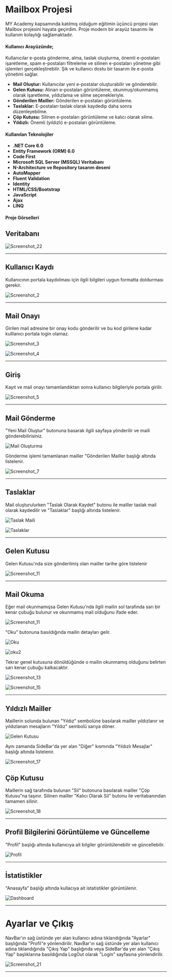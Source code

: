 # Mailbox Projesi
MY Academy kapsamında katılmış olduğum eğitimin üçüncü projesi olan Mailbox projesini hayata geçirdim.
Proje modern bir arayüz tasarımı ile kullanım kolaylığı sağlamaktadır.

#### Kullanıcı Arayüzünde;
Kullanıcılar e-posta gönderme, alma, taslak oluşturma, önemli e-postaları işaretleme, spam e-postaları filtreleme ve silinen e-postaları yönetme gibi işlemleri gerçekleştirebilir.
Şık ve kullanıcı dostu bir tasarım ile e-posta yönetimi sağlar.
- **Mail Oluştur:** Kullanıcılar yeni e-postalar oluşturabilir ve gönderebilir.
- **Gelen Kutusu:** Alınan e-postaları görüntüleme, okunmuş/okunmamış olarak işaretleme, yıldızlama ve silme seçenekleriyle.
- **Gönderilen Mailler:** Gönderilen e-postaları görüntüleme.
- **Taslaklar:** E-postaları taslak olarak kaydedip daha sonra düzenleyebilme.
- **Çöp Kutusu:** Silinen e-postaları görüntüleme ve kalıcı olarak silme.
- **Yıldızlı:** Önemli (yıldızlı) e-postaları görüntüleme.

#### Kullanılan Teknolojiler
- **.NET Core 6.0**
- **Entity Framework (ORM) 6.0**
- **Code First**
- **Microsoft SQL Server (MSSQL) Veritabanı**
- **N-Architecture ve Repository tasarım deseni**
- **AutoMapper**
- **Fluent Validation**
- **Identity**
- **HTML/CSS/Bootstrap**
- **JavaScript**
- **Ajax**
- **LINQ**

#### Proje Görselleri

## Veritabanı

![Screenshot_22](https://github.com/user-attachments/assets/366d63f8-550a-4df8-bc31-f404fc804f60)

******************************************

## Kullanıcı Kaydı 
Kullanıcının portala kaydolması için ilgili bilgileri uygun formatta doldurması gerekir.

![Screenshot_2](https://github.com/user-attachments/assets/e8af389e-77cb-440f-98f2-5baf4ac75636)

******************************************

## Mail Onayı 
Girilen mail adresine bir onay kodu gönderilir ve bu kod girilene kadar kulllanıcı portala login olamaz.

![Screenshot_3](https://github.com/user-attachments/assets/9c0a740a-c07c-4c7e-ba73-4d85a6aa7fb9)

![Screenshot_4](https://github.com/user-attachments/assets/4040f81f-46aa-4f21-bf4e-d62fd0fbdf18)

******************************************

## Giriş
Kayıt ve mail onayı tamamlandıktan sonra kullanıcı bilgileriyle portala girilir.

![Screenshot_5](https://github.com/user-attachments/assets/1d75503c-f1dd-41e4-a0cb-554d2f3ed774)

******************************************

## Mail Gönderme 
"Yeni Mail Oluştur" butonuna basarak ilgili sayfaya yönderilir ve maili gönderebilirisiniz.

![Mail Oluşturma](https://github.com/user-attachments/assets/baacb9cc-c199-48c7-b3d5-6f6bc7932004)

Gönderme işlemi tamamlanan mailler "Gönderilen Mailler başlığı altında listelenir.

![Screenshot_7](https://github.com/user-attachments/assets/b9a63705-a5d8-40d5-b304-395b62889421)

******************************************

## Taslaklar
Mail oluşturulurken "Taslak Olarak Kaydet" butonu ile mailler taslak mail olarak kaydedilir ve "Taslaklar" başlığı altında listelenir.

![Taslak Maili](https://github.com/user-attachments/assets/65c571ae-be0a-4c16-9ad1-5b7a7846d9ea)

![Taslaklar](https://github.com/user-attachments/assets/10c4d9e6-a30b-4e4d-80d7-a6b886f4bf00)

******************************************

## Gelen Kutusu 
Gelen Kutusu'nda size gönderilmiş olan mailler tarihe göre listelenir

![Screenshot_11](https://github.com/user-attachments/assets/b0410a23-c022-438b-9f2c-8d1b5b9f54e6)

******************************************

## Mail Okuma
Eğer mail okunmamışsa Gelen Kutusu'nda ilgili mailin sol tarafında sarı bir kenar çubuğu bulunur ve okunmamış mail olduğunu ifade eder.

![Screenshot_11](https://github.com/user-attachments/assets/9b04ac14-9581-4112-b4cc-9ee72c022398)

"Oku" butonuna basıldığında mailin detayları gelir.

![Oku](https://github.com/user-attachments/assets/4650c0b9-3d91-4968-aae1-b7726129368d)

![oku2](https://github.com/user-attachments/assets/713adb50-df28-409c-b9dc-f7f9bd235344)

Tekrar genel kutusuna dönüldüğünde o mailin okunmamış olduğunu belirten sarı kenar çubuğu kalkacaktır.

![Screenshot_13](https://github.com/user-attachments/assets/7c08b119-b359-4317-8b2d-95fd339cff0d)

![Screenshot_15](https://github.com/user-attachments/assets/22cbb23a-fd61-4ffa-bb6e-ab3797c3a827)

******************************************

## Yıldızlı Mailler
Maillerin solunda bulunan "Yıldız" sembolüne basılarak mailler yıldızlanır ve yıldızlanan mesajların "Yıldız" sembolü sarıya döner.

![Gelen Kutusu](https://github.com/user-attachments/assets/04a88c8d-37dd-4cf3-95d8-0f6e8c654a0f)

Aynı zamanda SideBar'da yer alan "Diğer" kısmında "Yıldızlı Mesajlar" başlığı altında listelenir.

![Screenshot_17](https://github.com/user-attachments/assets/236187d0-a3ec-427b-8a19-7fecca17c3bc)

## Çöp Kutusu
Maillerin sağ tarafında bulunan "Sil" butonuna basılarak mailler "Çöp Kutusu"na taşınır. Silinen mailler "Kalıcı Olarak Sil" butonu ile veritabanından tamamen silinir.

![Screenshot_18](https://github.com/user-attachments/assets/dd088d1e-4272-49fa-bf34-76bc6cb4bfd5)

******************************************

## Profil Bilgilerini Görüntüleme ve Güncelleme
"Profil" başlığı altında kullanıcıya ait bilgiler görüntülenebilir ve güncellebilir.

![Profil](https://github.com/user-attachments/assets/9d45c816-3549-4916-a168-227e152e424d)

******************************************

## İstatistikler
"Anasayfa" başlığı altında kullacıya ait istatistikler görüntülenir.

![Dashboard](https://github.com/user-attachments/assets/08f5819b-43f6-4671-94cb-b48b5c181b18)

******************************************

# Ayarlar ve Çıkış
NavBar'ın sağ üstünde yer alan kullanıcı adına tıklandığında "Ayarlar" başlığında "Profil"e yönlendirilir.
NavBar'ın sağ üstünde yer alan kullanıcı adına tıklandığında "Çıkış Yap" başlığında veya SideBar'da yer alan "Çıkış Yap" başlıklarına basıldığında LogOut olarak "Login" sayfasına yönlendirilir.

![Screenshot_21](https://github.com/user-attachments/assets/77815f17-0d09-40d7-8058-4bb470d7dd33)

******************************************

